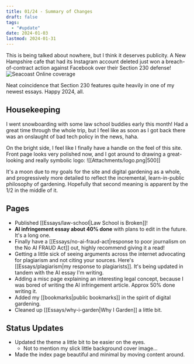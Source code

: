```yaml
---
title: 01/24 - Summary of Changes
draft: false
tags:
  - "#update"
date: 2024-01-03
lastmod: 2024-01-31
---
```

This is being talked about nowhere, but I think it deserves publicity. A New Hampshire cafe that had its Instagram account deleted just won a breach-of-contract action against Facebook over their Section 230 defense! ![Seacoast Online coverage](https://www.seacoastonline.com/story/news/2024/01/26/teatotaller-cafe-owner-wins-instagram-case-nh-supreme-court/72345276007/)

Neat coincidence that Section 230 features quite heavily in one of my newest essays. Happy 2024, all. 
## Housekeeping
I went snowboarding with some law school buddies early this month! Had a great time through the whole trip, but I feel like as soon as I got back there was an onslaught of bad tech policy in the news, haha.

On the bright side, I feel like I finally have a handle on the feel of this site. Front page looks very polished now, and I got around to drawing a great-looking and really symbolic logo:
![[Attachments/logo.png|500]]

It's a moon due to my goals for the site and digital gardening as a whole, and progressively more detailed to reflect the incremental, learn-in-public philosophy of gardening. Hopefully that second meaning is apparent by the 1/2 in the middle of it.
## Pages
- Published [[Essays/law-school|Law School is Broken]]!
- **AI infringement essay about 40% done** with plans to edit in the future. It's a long one.
- Finally have a [[Essays/no-ai-fraud-act|response to poor journalism on the No AI FRAUD Act]] out, highly recommend giving it a read!
- Getting a little sick of seeing arguments across the internet advocating for plagiarism and not citing your sources. Here's [[Essays/plagiarism|my response to plagiarists]]. It's being updated in tandem with the AI essay I'm writing.
- Adding a misc page explaining an interesting legal concept, because I was bored of writing the AI infringement article. Approx 50% done writing it.
- Added my [[bookmarks|public bookmarks]] in the spirit of digital gardening.
- Cleaned up [[Essays/why-i-garden|Why I Garden]] a little bit.
## Status Updates
- Updated the theme a little bit to be easier on the eyes.
	- Not to mention my slick little background cover image...
- Made the index page beautiful and minimal by moving content around.
